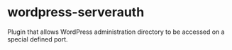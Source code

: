 wordpress-serverauth
====================

Plugin that allows WordPress administration directory to be accessed on a special defined port.
